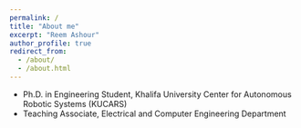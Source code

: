 ```yaml
---
permalink: /
title: "About me"
excerpt: "Reem Ashour"
author_profile: true
redirect_from: 
  - /about/
  - /about.html
---
```


* Ph.D. in Engineering Student, Khalifa University Center for Autonomous Robotic Systems (KUCARS)
* Teaching Associate, Electrical and Computer Engineering Department
